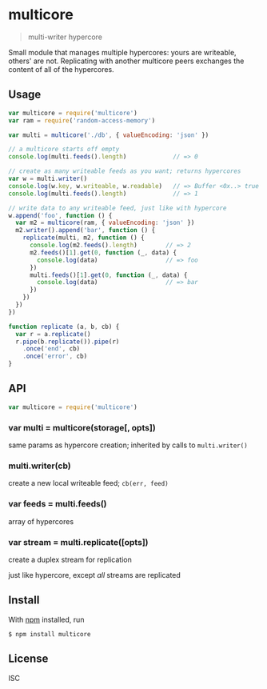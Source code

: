 # multicore

> multi-writer hypercore

Small module that manages multiple hypercores: yours are writeable, others' are
not. Replicating with another multicore peers exchanges the content of all of
the hypercores.

## Usage

```js
var multicore = require('multicore')
var ram = require('random-access-memory')

var multi = multicore('./db', { valueEncoding: 'json' })

// a multicore starts off empty
console.log(multi.feeds().length)             // => 0

// create as many writeable feeds as you want; returns hypercores
var w = multi.writer()
console.log(w.key, w.writeable, w.readable)   // => Buffer <0x..> true true
console.log(multi.feeds().length)             // => 1

// write data to any writeable feed, just like with hypercore
w.append('foo', function () {
  var m2 = multicore(ram, { valueEncoding: 'json' })
  m2.writer().append('bar', function () {
    replicate(multi, m2, function () {
      console.log(m2.feeds().length)        // => 2
      m2.feeds()[1].get(0, function (_, data) {
        console.log(data)                   // => foo
      })
      multi.feeds()[1].get(0, function (_, data) {
        console.log(data)                   // => bar
      })
    })
  })
})

function replicate (a, b, cb) {
  var r = a.replicate()
  r.pipe(b.replicate()).pipe(r)
    .once('end', cb)
    .once('error', cb)
}
```

## API

```js
var multicore = require('multicore')
```

### var multi = multicore(storage[, opts])

same params as hypercore creation; inherited by calls to `multi.writer()`

### multi.writer(cb)

create a new local writeable feed; `cb(err, feed)`

### var feeds = multi.feeds()

array of hypercores

### var stream = multi.replicate([opts])

create a duplex stream for replication

just like hypercore, except *all* streams are replicated

## Install

With [npm](https://npmjs.org/) installed, run

```
$ npm install multicore
```

## License

ISC
